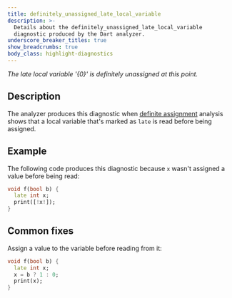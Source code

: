 ```yaml
---
title: definitely_unassigned_late_local_variable
description: >-
  Details about the definitely_unassigned_late_local_variable
  diagnostic produced by the Dart analyzer.
underscore_breaker_titles: true
show_breadcrumbs: true
body_class: highlight-diagnostics
---
```


_The late local variable '{0}' is definitely unassigned at this point._

## Description

The analyzer produces this diagnostic when [definite assignment][] analysis
shows that a local variable that's marked as `late` is read before being
assigned.

## Example

The following code produces this diagnostic because `x` wasn't assigned a
value before being read:

```dart
void f(bool b) {
  late int x;
  print([!x!]);
}
```

## Common fixes

Assign a value to the variable before reading from it:

```dart
void f(bool b) {
  late int x;
  x = b ? 1 : 0;
  print(x);
}
```

[definite assignment]: /resources/glossary#definite-assignment
